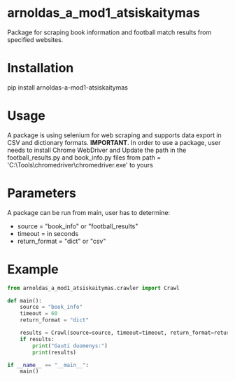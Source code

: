# **arnoldas_a_mod1_atsiskaitymas**

Package for scraping book information and football match results from specified websites.

# **Installation**
pip install arnoldas-a-mod1-atsiskaitymas

# **Usage**
A package is using selenium for web scraping and supports data export in CSV and dictionary formats. **IMPORTANT**. In order to use a package, user needs to install Chrome WebDriver
and Update the path in the football_results.py and book_info.py files from path = 'C:\\Tools\\chromedriver\\chromedriver.exe' to yours

# **Parameters**
A package can be run from main, user has to determine:
- source = "book_info" or "football_results"
- timeout = in seconds
- return_format = "dict" or "csv"

# **Example**

```python
from arnoldas_a_mod1_atsiskaitymas.crawler import Crawl

def main():
    source = "book_info"
    timeout = 60
    return_format = "dict"

    results = Crawl(source=source, timeout=timeout, return_format=return_format).web_results()
    if results:
        print("Gauti duomenys:")
        print(results)

if __name__ == "__main__":
    main()
